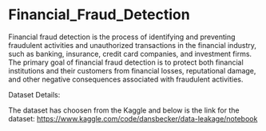 # Financial_Fraud_Detection
Financial fraud detection is the process of identifying and preventing fraudulent activities and unauthorized transactions in the financial industry, such as banking, insurance, credit card companies, and investment firms. The primary goal of financial fraud detection is to protect both financial institutions and their customers from financial losses, reputational damage, and other negative consequences associated with fraudulent activities.


Dataset Details:


The dataset has choosen from the Kaggle and below is the link for the dataset:
https://www.kaggle.com/code/dansbecker/data-leakage/notebook 
